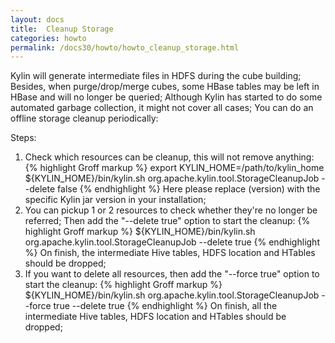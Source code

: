 ```yaml
---
layout: docs
title:  Cleanup Storage
categories: howto
permalink: /docs30/howto/howto_cleanup_storage.html
---
```


Kylin will generate intermediate files in HDFS during the cube building; Besides, when purge/drop/merge cubes, some HBase tables may be left in HBase and will no longer be queried; Although Kylin has started to do some 
automated garbage collection, it might not cover all cases; You can do an offline storage cleanup periodically:

Steps:
1. Check which resources can be cleanup, this will not remove anything:
{% highlight Groff markup %}
export KYLIN_HOME=/path/to/kylin_home
${KYLIN_HOME}/bin/kylin.sh org.apache.kylin.tool.StorageCleanupJob --delete false
{% endhighlight %}
Here please replace (version) with the specific Kylin jar version in your installation;
2. You can pickup 1 or 2 resources to check whether they're no longer be referred; Then add the "--delete true" option to start the cleanup:
{% highlight Groff markup %}
${KYLIN_HOME}/bin/kylin.sh org.apache.kylin.tool.StorageCleanupJob --delete true
{% endhighlight %}
On finish, the intermediate Hive tables, HDFS location and HTables should be dropped;
3. If you want to delete all resources, then add the "--force true" option to start the cleanup:
{% highlight Groff markup %}
${KYLIN_HOME}/bin/kylin.sh org.apache.kylin.tool.StorageCleanupJob --force true --delete true
{% endhighlight %}
On finish, all the intermediate Hive tables, HDFS location and HTables should be dropped;
